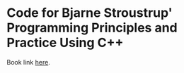 # Code for Bjarne Stroustrup' Programming Principles and Practice Using C++

Book link [here](https://www.stroustrup.com/programming.html).

